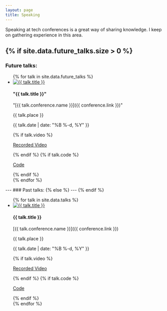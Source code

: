 ```yaml
---
layout: page
title: Speaking
---
```


Speaking at tech conferences is a great way of sharing knowledge. I keep on gathering experience in this area.

{% if site.data.future_talks.size > 0 %}
---
### Future talks:
<div class="talks">
<ul>
{% for talk in site.data.future_talks %}
	<li>
		<div class="talk-slides">
			<a href="{{ talk.slides }}"><img src="{{ talk.preview }}" alt= "{{ talk.title }}"></a>
		</div>
		<div class="talk-info">
			<h4>"{{ talk.title }}"</h4>
			<p><i class="fa fa-comments"></i> "[{{ talk.conference.name }}]({{ conference.link }})"</a></p>
			<p><i class="fa fa-map-signs"></i> {{ talk.place }}</p>
			<p><i class="fa fa-calendar-check-o"></i> {{ talk.date | date: "%B %-d, %Y" }}</p>
			{% if talk.video %}
            	<p><i class="fa fa-cloud-upload"></i> <a href={{ talk.video }}>Recorded Video</a></p>
            {% endif %}
			{% if talk.code %}
            	<p><i class="fa fa-code"></i> <a href={{ talk.code }}>Code</a></p>
            {% endif %}
		</div>
	</li>
{% endfor %}
</ul>
</div>
---
### Past talks:  	
{% else %}
---
{% endif %}
<div class="talks">
<ul>
{% for talk in site.data.talks %}
	<li>
		<div class="talk-slides">
  			<a href="{{ talk.slides }}"><img src="{{ talk.preview }}" alt= "{{ talk.title }}"></a>
		</div>
		<div class="talk-info">
			<h4>{{ talk.title }}</h4>
			<p><i class="fa fa-comments"></i> [{{ talk.conference.name }}]({{ conference.link }})</a></p>
			<p><i class="fa fa-map-signs"></i> {{ talk.place }}</p>
			<p><i class="fa fa-calendar-check-o"></i> {{ talk.date | date: "%B %-d, %Y" }}</p>
			{% if talk.video %}
            	<p><i class="fa fa-cloud-upload"></i> <a href={{ talk.video }}>Recorded Video</a></p>
            {% endif %}
			{% if talk.code %}
            	<p><i class="fa fa-code"></i> <a href={{ talk.code }}>Code</a></p>
            {% endif %}
		</div>
	</li>
{% endfor %}
</ul>
</div>
